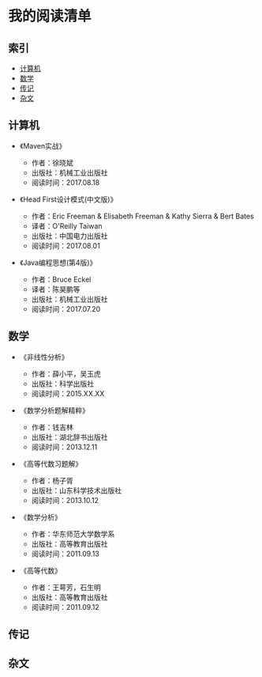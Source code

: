 # 我的阅读清单

## 索引
- [计算机](#计算机)
- [数学](#数学)
- [传记](#传记)
- [杂文](#杂文)




## 计算机
 
- 《Maven实战》
  - 作者：徐晓斌
  - 出版社：机械工业出版社
  - 阅读时间：2017.08.18

 
- 《Head First设计模式(中文版)》
  - 作者：Eric Freeman & Elisabeth Freeman & Kathy Sierra & Bert Bates
  - 译者：O'Reilly Taiwan
  - 出版社：中国电力出版社
  - 阅读时间：2017.08.01
 
- 《Java编程思想(第4版)》
  - 作者：Bruce Eckel
  - 译者：陈昊鹏等
  - 出版社：机械工业出版社
  - 阅读时间：2017.07.20



## 数学

- 《非线性分析》
  - 作者：薛小平，吴玉虎
  - 出版社：科学出版社
  - 阅读时间：2015.XX.XX

- 《数学分析题解精粹》
  - 作者：钱吉林
  - 出版社：湖北辞书出版社
  - 阅读时间：2013.12.11

- 《高等代数习题解》
  - 作者：杨子胥
  - 出版社：山东科学技术出版社
  - 阅读时间：2013.10.12

- 《数学分析》
  - 作者：华东师范大学数学系
  - 出版社：高等教育出版社
  - 阅读时间：2011.09.13

- 《高等代数》
  - 作者：王萼芳，石生明
  - 出版社：高等教育出版社
  - 阅读时间：2011.09.12



## 传记

   
## 杂文






